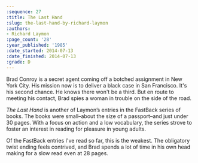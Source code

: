 ```yaml
---
:sequence: 27
:title: The Last Hand
:slug: the-last-hand-by-richard-laymon
:authors:
- Richard Laymon
:page_count: '28'
:year_published: '1985'
:date_started: 2014-07-13
:date_finished: 2014-07-13
:grade: D
---
```

Brad Conroy is a secret agent coming off a botched assignment in New York City. His mission now is to deliver a black case in San Francisco. It's his second chance. He knows there won't be a third. But en route to meeting his contact, Brad spies a woman in trouble on the side of the road.

_The Last Hand_ is another of Laymon’s entries in the FastBack series of books. The books were small–about the size of a passport–and just under 30 pages. With a focus on action and a low vocabulary, the series strove to foster an interest in reading for pleasure in young adults.

Of the FastBack entries I've read so far, this is the weakest. The obligatory twist ending feels contrived, and Brad spends a lot of time in his own head making for a slow read even at 28 pages.